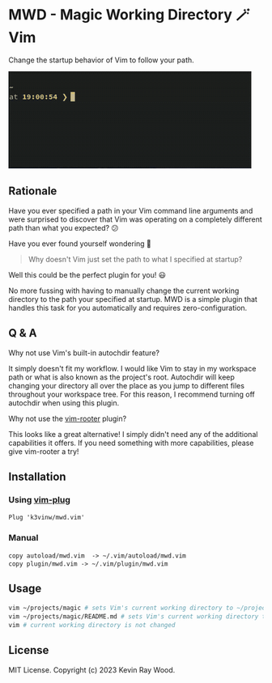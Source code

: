 MWD - Magic Working Directory :magic_wand: Vim 
==============================================

Change the startup behavior of Vim to follow your path.

![img](./assets/demo.gif)

Rationale
---------

Have you ever specified a path in your Vim command line arguments
and were surprised to discover that Vim was operating on a completely
different path than what you expected? :confused:

Have you ever found yourself wondering :thinking:

> Why doesn't Vim just set the path to what I specified at startup?

Well this could be the perfect plugin for you! :smiley:

No more fussing with having to manually change the current working
directory to the path your specified at startup. MWD is a simple
plugin that handles this task for you automatically and requires
zero-configuration.

Q & A
-----

Why not use Vim's built-in autochdir feature?

It simply doesn't fit my workflow. I would like Vim to stay in my workspace
path or what is also known as the project's root. Autochdir will keep changing
your directory all over the place as you jump to different files throughout
your workspace tree. For this reason, I recommend turning off autochdir when
using this plugin.

Why not use the [vim-rooter](https://github.com/airblade/vim-rooter) plugin?

This looks like a great alternative! I simply didn't need any of the
additional capabilities it offers. If you need something with more
capabilities, please give vim-rooter a try!

## Installation

### Using [vim-plug](https://github.com/junegunn/vim-plug)

```vim
Plug 'k3vinw/mwd.vim'
```

### Manual

```
copy autoload/mwd.vim  -> ~/.vim/autoload/mwd.vim
copy plugin/mwd.vim -> ~/.vim/plugin/mwd.vim
```

## Usage

```bash
vim ~/projects/magic # sets Vim's current working directory to ~/projects/magic
vim ~/projects/magic/README.md # sets Vim's current working directory to ~/projects/magic
vim # current working directory is not changed
```

## License

MIT License. Copyright (c) 2023 Kevin Ray Wood.
